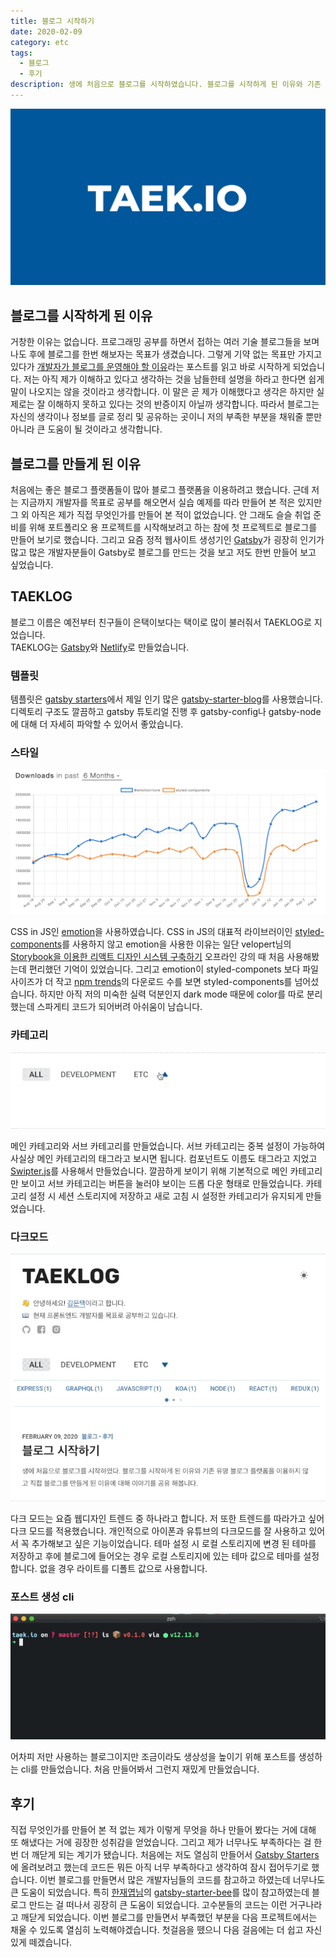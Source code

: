 ```yaml
---
title: 블로그 시작하기
date: 2020-02-09
category: etc
tags:
  - 블로그
  - 후기
description: 생에 처음으로 블로그를 시작하였습니다. 블로그를 시작하게 된 이유와 기존 유명 블로그 플랫폼을 이용하지 않고 직접 블로그를 만들게 된 이유에 대해 이야기를 공유 해봅니다.
---
```


![blog url image](../../../assets/blog-name.svg)

## 블로그를 시작하게 된 이유

거창한 이유는 없습니다. 프로그래밍 공부를 하면서 접하는 여러 기술 블로그들을 보며 나도 후에 블로그를 한번 해보자는 목표가 생겼습니다. 그렇게 기약 없는 목표만 가지고 있다가 [개발자가 블로그를 운영해야 할 이유](https://taegon.kim/archives/7107)라는 포스트를 읽고 바로 시작하게 되었습니다. 저는 아직 제가 이해하고 있다고 생각하는 것을 남들한테 설명을 하라고 한다면 쉽게 말이 나오지는 않을 것이라고 생각합니다. 이 말은 곧 제가 이해했다고 생각은 하지만 실제로는 잘 이해하지 못하고 있다는 것의 반증이지 아닐까 생각합니다. 따라서 블로그는 자신의 생각이나 정보를 글로 정리 및 공유하는 곳이니 저의 부족한 부분을 채워줄 뿐만 아니라 큰 도움이 될 것이라고 생각합니다.

## 블로그를 만들게 된 이유
처음에는 좋은 블로그 플랫폼들이 많아 블로그 플랫폼을 이용하려고 했습니다. 근데 저는 지금까지 개발자를 목표로 공부를 해오면서 실습 예제를 따라 만들어 본 적은 있지만 그 외 아직은 제가 직접 무엇인가를 만들어 본 적이 없었습니다. 안 그래도 슬슬 취업 준비를 위해 포트폴리오 용 프로젝트를 시작해보려고 하는 참에 첫 프로젝트로 블로그를 만들어 보기로 했습니다. 그리고 요즘 정적 웹사이트 생성기인 [Gatsby](https://www.gatsbyjs.org/)가 굉장히 인기가 많고 많은 개발자분들이 Gatsby로 블로그를 만드는 것을 보고 저도 한번 만들어 보고 싶었습니다.

## TAEKLOG
블로그 이름은 예전부터 친구들이 은택이보다는 택이로 많이 불러줘서 TAEKLOG로 지었습니다.<br> 
TAEKLOG는 [Gatsby](https://www.gatsbyjs.org/)와 [Netlify](https://www.netlify.com/)로 만들었습니다.

### 템플릿
템플릿은 [gatsby starters](https://www.gatsbyjs.org/starters/?v=2)에서 제일 인기 많은 [gatsby-starter-blog](https://github.com/gatsbyjs/gatsby-starter-blog)를 사용했습니다. 디렉토리 구조도 깔끔하고 gatsby 튜토리얼 진행 후 gatsby-config나 gatsby-node에 대해 더 자세히 파악할 수 있어서 좋았습니다.

### 스타일

![emotion vs styled-components](images/npm-trends.png)

CSS in JS인 [emotion](https://emotion.sh/docs/introduction)을 사용하였습니다. CSS in JS의 대표적 라이브러이인 [styled-components](https://styled-components.com/)를 사용하지 않고 emotion을 사용한 이유는 일단 velopert님의 [Storybook을 이용한 리액트 디자인 시스템 구축하기](https://velog.io/@velopert/series/storybook-typescript-design-system) 오프라인 강의 때 처음 사용해봤는데 편리했던 기억이 있었습니다. 그리고 emotion이 styled-componets 보다 파일 사이즈가 더 작고 [npm trends](https://www.npmtrends.com/@emotion/core-vs-styled-components)의 다운로드 수를 보면 styled-components를 넘어섰습니다. 하지만 아직 저의 미숙한 실력 덕분인지 dark mode 때문에 color를 따로 분리했는데 스파게티 코드가 되어버려 아쉬움이 남습니다.
 
### 카테고리

![카테고리](./images/category.gif)

메인 카테고리와 서브 카테고리를 만들었습니다. 서브 카테고리는 중복 설정이 가능하여 사실상 메인 카테고리의 태그라고 보시면 됩니다. 컴포넌트도 이름도 태그라고 지었고 [Swipter.js](https://swiperjs.com/)를 사용해서 만들었습니다. 깔끔하게 보이기 위해 기본적으로 메인 카테고리만 보이고 서브 카테고리는 버튼을 눌러야 보이는 드롭 다운 형태로 만들었습니다. 카테고리 설정 시 세션 스토리지에 저장하고 새로 고침 시 설정한 카테고리가 유지되게 만들었습니다.
 
### 다크모드

![다크모드](./images/dark-mode.gif)

다크 모드는 요즘 웹디자인 트렌드 중 하나라고 합니다. 저 또한 트렌드를 따라가고 싶어 다크 모드를 적용했습니다. 개인적으로 아이폰과 유튜브의 다크모드를 잘 사용하고 있어서 꼭 추가해보고 싶은 기능이었습니다. 
테마 설정 시 로컬 스토리지에 변경 된 테마를 저장하고 후에 블로그에 들어오는 경우 로컬 스토리지에 있는 테마 값으로 테마를 설정합니다. 없을 경우 라이트를 디폴트 값으로 사용합니다.
 
### 포스트 생성 cli

![cli](./images/cli.gif)

어차피 저만 사용하는 블로그이지만 조금이라도 생상성을 높이기 위해 포스트를 생성하는 cli를 만들었습니다. 처음 만들어봐서 그런지 재밌게 만들었습니다. 

## 후기
직접 무엇인가를 만들어 본 적 없는 제가 이렇게 무엇을 하나 만들어 봤다는 거에 대해 또 해냈다는 거에 굉장한 성취감을 얻었습니다. 그리고 제가 너무나도 부족하다는 걸 한 번 더 깨닫게 되는 계기가 됐습니다. 처음에는 저도 열심히 만들어서 [Gatsby Starters](https://www.gatsbyjs.org/starters/?v=2)에 올려보려고 했는데 코드든 뭐든 아직 너무 부족하다고 생각하여 잠시 접어두기로 했습니다. 이번 블로그를 만들면서 많은 개발자님들의 코드를 참고하고 하였는데 너무나도 큰 도움이 되었습니다. 특히 [한재엽님](https://jbee.io/)의 [gatsby-starter-bee](https://github.com/JaeYeopHan/gatsby-starter-bee)를 많이 참고하였는데 블로그 만드는 걸 떠나서 굉장히 큰 도움이 되었습니다. 고수분들의 코드는 이런 거구나라고 깨닫게 되었습니다. 이번 블로그를 만들면서 부족했던 부분을 다음 프로젝트에서는 채울 수 있도록 열심히 노력해야겠습니다. 첫걸음을 뗐으니 다음 걸음에는 더 쉽고 자신 있게 떼겠습니다.